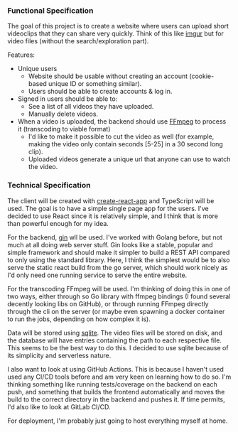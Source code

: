 ### Functional Specification


The goal of this project is to create a website where users can upload short videoclips that they can share very quickly.
Think of this like [imgur](https://imgur.com/) but for video files (without the search/exploration part). 

Features:

* Unique users
    * Website should be usable without creating an account (cookie-based unique ID or something similar).
    * Users should be able to create accounts & log in.
* Signed in users should be able to:
    * See a list of all videos they have uploaded.
    * Manually delete videos.
* When a video is uploaded, the backend should use [FFmpeg](https://www.ffmpeg.org/) to process it (transcoding to viable format)
    * I'd like to make it possible to cut the video as well (for example, making the video only contain seconds [5-25] in a 30 second long clip).
    * Uploaded videos generate a unique url that anyone can use to watch the video.

### Technical Specification

The client will be created with [create-react-app](https://reactjs.org/docs/create-a-new-react-app.html) and TypeScript will be used.
The goal is to have a simple single page app for the users.
I've decided to use React since it is relatively simple, and I think that is more than powerful enough for my idea.

For the backend, [gin](https://github.com/gin-gonic/gin) wll be used.
I've worked with Golang before, but not much at all doing web server stuff.
Gin looks like a stable, popular and simple framework and should make it simpler to build a REST API compared to only using the standard library.
Here, I think the simplest would be to also serve the static react build from the go server, which should work nicely as I'd only need one running service to serve the entire website.

For the transcoding FFmpeg will be used.
I'm thinking of doing this in one of two ways, either through so Go library with ffmpeg bindings (I found several decently looking libs on GitHub), or through running FFmpeg directly through the cli on the server (or maybe even spawning a docker container to run the jobs, depending on how complex it is).

Data will be stored using [sqlite](https://www.sqlite.org/index.html).
The video files will be stored on disk, and the database will have entries containing the path to each respective file.
This seems to be the best way to do this.
I decided to use sqlite because of its simplicity and serverless nature.

I also want to look at using GitHub Actions.
This is because I haven't used used any CI/CD tools before and am very keen on learning how to do so.
I'm thinking something like running tests/coverage on the backend on each push, and something that builds the frontend automatically and moves the build to the correct directory in the backend and pushes it.
If time permits, I'd also like to look at GitLab CI/CD.

For deployment, I'm probably just going to host everything myself at home.
